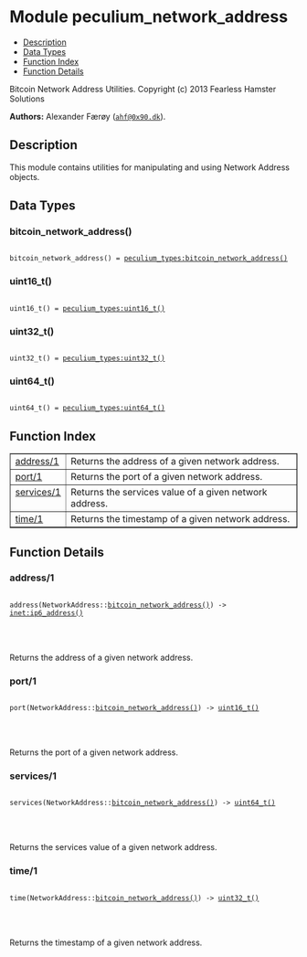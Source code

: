 

# Module peculium_network_address #
* [Description](#description)
* [Data Types](#types)
* [Function Index](#index)
* [Function Details](#functions)


Bitcoin Network Address Utilities.
Copyright (c)  2013 Fearless Hamster Solutions

__Authors:__ Alexander Færøy ([`ahf@0x90.dk`](mailto:ahf@0x90.dk)).
<a name="description"></a>

## Description ##
   This module contains utilities for manipulating and using Network Address
objects.
<a name="types"></a>

## Data Types ##




### <a name="type-bitcoin_network_address">bitcoin_network_address()</a> ###



<pre><code>
bitcoin_network_address() = <a href="peculium_types.md#type-bitcoin_network_address">peculium_types:bitcoin_network_address()</a>
</code></pre>





### <a name="type-uint16_t">uint16_t()</a> ###



<pre><code>
uint16_t() = <a href="peculium_types.md#type-uint16_t">peculium_types:uint16_t()</a>
</code></pre>





### <a name="type-uint32_t">uint32_t()</a> ###



<pre><code>
uint32_t() = <a href="peculium_types.md#type-uint32_t">peculium_types:uint32_t()</a>
</code></pre>





### <a name="type-uint64_t">uint64_t()</a> ###



<pre><code>
uint64_t() = <a href="peculium_types.md#type-uint64_t">peculium_types:uint64_t()</a>
</code></pre>


<a name="index"></a>

## Function Index ##


<table width="100%" border="1" cellspacing="0" cellpadding="2" summary="function index"><tr><td valign="top"><a href="#address-1">address/1</a></td><td>Returns the address of a given network address.</td></tr><tr><td valign="top"><a href="#port-1">port/1</a></td><td>Returns the port of a given network address.</td></tr><tr><td valign="top"><a href="#services-1">services/1</a></td><td>Returns the services value of a given network address.</td></tr><tr><td valign="top"><a href="#time-1">time/1</a></td><td>Returns the timestamp of a given network address.</td></tr></table>


<a name="functions"></a>

## Function Details ##

<a name="address-1"></a>

### address/1 ###


<pre><code>
address(NetworkAddress::<a href="#type-bitcoin_network_address">bitcoin_network_address()</a>) -&gt; <a href="inet.md#type-ip6_address">inet:ip6_address()</a>
</code></pre>

<br></br>


Returns the address of a given network address.
<a name="port-1"></a>

### port/1 ###


<pre><code>
port(NetworkAddress::<a href="#type-bitcoin_network_address">bitcoin_network_address()</a>) -&gt; <a href="#type-uint16_t">uint16_t()</a>
</code></pre>

<br></br>


Returns the port of a given network address.
<a name="services-1"></a>

### services/1 ###


<pre><code>
services(NetworkAddress::<a href="#type-bitcoin_network_address">bitcoin_network_address()</a>) -&gt; <a href="#type-uint64_t">uint64_t()</a>
</code></pre>

<br></br>


Returns the services value of a given network address.
<a name="time-1"></a>

### time/1 ###


<pre><code>
time(NetworkAddress::<a href="#type-bitcoin_network_address">bitcoin_network_address()</a>) -&gt; <a href="#type-uint32_t">uint32_t()</a>
</code></pre>

<br></br>


Returns the timestamp of a given network address.
